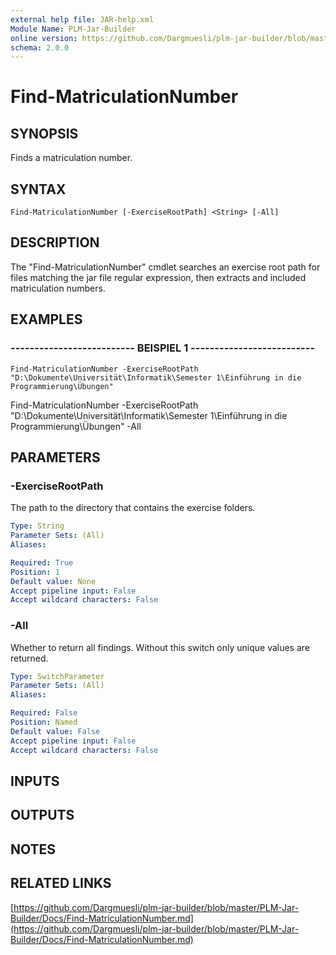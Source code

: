 ```yaml
---
external help file: JAR-help.xml
Module Name: PLM-Jar-Builder
online version: https://github.com/Dargmuesli/plm-jar-builder/blob/master/PLM-Jar-Builder/Docs/Find-MatriculationNumber.md
schema: 2.0.0
---
```


# Find-MatriculationNumber

## SYNOPSIS
Finds a matriculation number.

## SYNTAX

```
Find-MatriculationNumber [-ExerciseRootPath] <String> [-All]
```

## DESCRIPTION
The "Find-MatriculationNumber" cmdlet searches an exercise root path for files matching the jar file regular expression, then extracts and included matriculation numbers.

## EXAMPLES

### -------------------------- BEISPIEL 1 --------------------------
```
Find-MatriculationNumber -ExerciseRootPath "D:\Dokumente\Universität\Informatik\Semester 1\Einführung in die Programmierung\Übungen"
```

Find-MatriculationNumber -ExerciseRootPath "D:\Dokumente\Universität\Informatik\Semester 1\Einführung in die Programmierung\Übungen" -All

## PARAMETERS

### -ExerciseRootPath
The path to the directory that contains the exercise folders.

```yaml
Type: String
Parameter Sets: (All)
Aliases: 

Required: True
Position: 1
Default value: None
Accept pipeline input: False
Accept wildcard characters: False
```

### -All
Whether to return all findings.
Without this switch only unique values are returned.

```yaml
Type: SwitchParameter
Parameter Sets: (All)
Aliases: 

Required: False
Position: Named
Default value: False
Accept pipeline input: False
Accept wildcard characters: False
```

## INPUTS

## OUTPUTS

## NOTES

## RELATED LINKS

[https://github.com/Dargmuesli/plm-jar-builder/blob/master/PLM-Jar-Builder/Docs/Find-MatriculationNumber.md](https://github.com/Dargmuesli/plm-jar-builder/blob/master/PLM-Jar-Builder/Docs/Find-MatriculationNumber.md)

